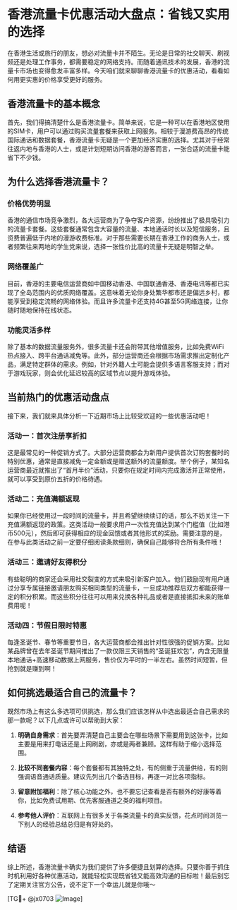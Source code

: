 # 香港流量卡优惠活动大盘点：省钱又实用的选择

在香港生活或旅行的朋友，想必对流量卡并不陌生。无论是日常的社交聊天、刷视频还是处理工作事务，都需要稳定的网络支持。而随着通讯技术的发展，香港的流量卡市场也变得愈发丰富多样。今天咱们就来聊聊香港流量卡的优惠活动，看看如何用更实惠的价格享受更好的服务。

## 香港流量卡的基本概念

首先，我们得搞清楚什么是香港流量卡。简单来说，它是一种可以在香港地区使用的SIM卡，用户可以通过购买流量套餐来获取上网服务。相较于漫游费高昂的传统国际通话和数据套餐，香港流量卡无疑是一个更加经济实惠的选择。尤其对于经常往返内地与香港的人士，或是计划短期访问香港的游客而言，一张合适的流量卡能省下不少钱。

## 为什么选择香港流量卡？

### 价格优势明显

香港的通信市场竞争激烈，各大运营商为了争夺客户资源，纷纷推出了极具吸引力的流量卡套餐。这些套餐通常包含大容量的流量、本地通话时长以及短信服务，且资费普遍低于内地的漫游收费标准。对于那些需要长期在香港工作的商务人士，或者频繁往来两地的学生党来说，选择一张性价比高的流量卡无疑是明智之举。

### 网络覆盖广

目前，香港的主要电信运营商如中国移动香港、中国联通香港、香港电讯等都已实现了全岛范围内的优质网络覆盖。这意味着无论你身处繁华都市还是偏远乡村，都能享受到稳定流畅的网络体验。而且许多流量卡还支持4G甚至5G网络连接，让你随时随地保持在线状态。

### 功能灵活多样

除了基本的数据流量服务外，很多流量卡还会附带其他增值服务，比如免费WiFi热点接入、跨平台通话减免等。此外，部分运营商还会根据市场需求推出定制化产品，满足特定群体的需求。例如，针对外籍人士可能会提供多语言客服支持；而对于游戏玩家，则会优化延迟较高的区域节点以提升游戏体验。

## 当前热门的优惠活动盘点

接下来，我们就来具体分析一下近期市场上比较受欢迎的一些优惠活动吧！

### 活动一：首次注册享折扣

这是最常见的一种促销方式了。大部分运营商都会为新用户提供首次订购套餐时的特别优惠，通常是直接减免一定金额或是赠送额外的流量额度。举个例子，某知名运营商最近就推出了“首月半价”活动，只要你在规定时间内完成激活并正常使用，就可以享受到原价五折的价格待遇。

### 活动二：充值满额返现

如果你已经使用过一段时间的流量卡，并且希望继续续订的话，那么不妨关注一下充值满额返现的政策。这类活动一般要求用户一次性充值达到某个门槛值（比如港币500元），然后即可获得相应的现金回馈或者其他形式的奖励。需要注意的是，在参与此类活动之前一定要仔细阅读条款细则，确保自己能够符合所有条件哦！

### 活动三：邀请好友得积分

有些聪明的商家还会采用社交裂变的方式来吸引新客户加入。他们鼓励现有用户通过分享专属链接邀请朋友购买相同类型的流量卡，一旦成功推荐后双方都能获得一定的积分积累。而这些积分往往可以用来兑换各种礼品或者是直接抵扣未来的账单费用呢！

### 活动四：节假日限时特惠

每逢圣诞节、春节等重要节日，各大运营商都会推出针对性很强的促销方案。比如某品牌曾在去年圣诞节期间推出了一款仅限三天销售的“圣诞狂欢包”，内含无限量本地通话+高速移动数据上网服务，售价仅为平时的一半左右。虽然时间短暂，但抢到就是赚到啊！

## 如何挑选最适合自己的流量卡？

既然市场上有这么多选项可供挑选，那么我们应该怎样从中选出最适合自己需求的那一款呢？以下几点或许可以帮助到大家：

1. **明确自身需求**：首先要弄清楚自己主要会在哪些场景下需要用到这张卡，比如主要是用来打电话还是上网刷剧，亦或是两者兼顾。这样有助于缩小选择范围。
   
2. **比较不同套餐内容**：每个套餐都有其独特之处，有的侧重于流量供给，有的则强调语音通话质量。建议先列出几个备选目标，再逐一对比各项指标。

3. **留意附加福利**：除了核心功能之外，也不要忘记查看是否有额外的好康等着你，比如免费试用期、优先客服通道之类的福利项目。

4. **参考他人评价**：互联网上有很多关于各类流量卡的真实反馈，花点时间浏览一下别人的经验总结总归是有好处的。

## 结语

综上所述，香港流量卡确实为我们提供了许多便捷且划算的选择。只要你善于抓住时机利用好各种优惠活动，就能轻松实现既省钱又能高效沟通的目标啦！最后别忘了定期关注官方公告，说不定下一个幸运儿就是你哦～

[TG💪+ @jx0703 ![Image](https://github.com/user-attachments/assets/dbca1d08-cadb-493c-b0ec-ad6f7a83f270)]